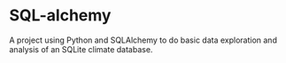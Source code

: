 # SQL-alchemy

A project using Python and SQLAlchemy to do basic data exploration and analysis of an SQLite climate database.
